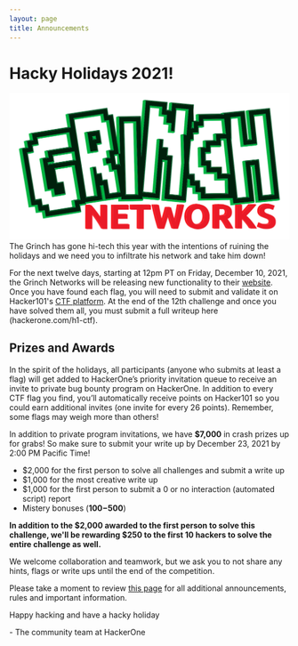 ```yaml
---
layout: page
title: Announcements 
---
```


# Hacky Holidays 2021!

![Grinsh Networks](./assets/grinch.png)
The Grinch has gone hi-tech this year with the intentions of ruining the holidays and we need you to infiltrate his network and take him down! 

For the next twelve days, starting at 12pm PT on Friday, December 10, 2021, the Grinch Networks will be releasing new functionality to their [website](https://hackyholidays.h1ctf.com/). Once you have found each flag, you will need to submit and validate it on Hacker101's [CTF platform](https://ctf.hacker101.com/ctf). At the end of the 12th challenge and once you have solved them all, you must submit a full writeup here (hackerone.com/h1-ctf).

## Prizes and Awards

In the spirit of the holidays, all participants (anyone who submits at least a flag) will get added to HackerOne’s priority invitation queue to receive an invite to  private bug bounty program on HackerOne. In addition to every CTF flag you find, you’ll automatically receive points on Hacker101 so you could earn additional invites (one invite for every 26 points). Remember, some flags may weigh more than others! 

In addition to private program invitations, we have **$7,000**  in crash prizes up for grabs! So make sure to submit your write up by December 23, 2021 by 2:00 PM Pacific Time! 

- $2,000 for the first person to solve all challenges and submit a write up
- $1,000 for the most creative write up
- $1,000 for the first person to submit a 0 or no interaction (automated script) report
- Mistery bonuses (**$100-$500**)

**In addition to the $2,000 awarded to the first person to solve this challenge, we'll be rewarding $250 to the first 10 hackers to solve the entire challenge as well.**

We welcome collaboration and teamwork, but we ask you to not share any hints, flags or write ups until the end of the competition.

Please take a moment to review [this page](https://hackerone.com/h1-ctf) for all additional announcements, rules and important information. 

Happy hacking and have a hacky holiday 

\- The community team at HackerOne


